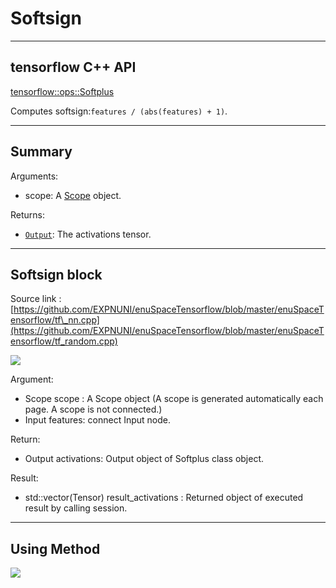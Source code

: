 # Softsign

---

## tensorflow C++ API

[tensorflow::ops::Softplus](https://www.tensorflow.org/api_docs/cc/class/tensorflow/ops/softplus)

Computes softsign:`features / (abs(features) + 1)`.

---

## Summary

Arguments:

* scope: A [Scope](https://www.tensorflow.org/api_docs/cc/class/tensorflow/scope.html#classtensorflow_1_1_scope) object.

Returns:

* [`Output`](https://www.tensorflow.org/api_docs/cc/class/tensorflow/output.html#classtensorflow_1_1_output): The activations tensor.

---

## Softsign block

Source link : [https://github.com/EXPNUNI/enuSpaceTensorflow/blob/master/enuSpaceTensorflow/tf\_nn.cpp](https://github.com/EXPNUNI/enuSpaceTensorflow/blob/master/enuSpaceTensorflow/tf_random.cpp)

![](/nn-ops/Softsign1.jpg)

Argument:

* Scope scope : A Scope object \(A scope is generated automatically each page. A scope is not connected.\)
* Input features: connect  Input node.

Return:

* Output activations: Output object of Softplus class object.

Result:

* std::vector\(Tensor\) result\_activations : Returned object of executed result by calling session.

---

## Using Method

![](/nn-ops/Softsign2.jpg)

